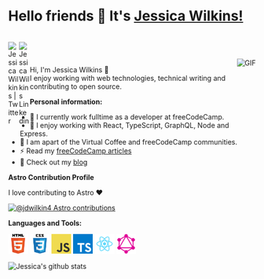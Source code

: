 
# Hello friends 👋 It's [Jessica Wilkins!](https://jessicawilkins.dev/)

<br/>


<a href="https://twitter.com/codergirl1991">
<img align="left" alt="Jessica Wilkins | Twitter" width="22px" src="https://cdn.jsdelivr.net/npm/simple-icons@v3/icons/twitter.svg" />
</a>
<a href="https://www.linkedin.com/in/jessica-wilkins-developer/">
<img align="left" alt="Jessica Wilkins Linkedin" width="22px" src="https://cdn.jsdelivr.net/npm/simple-icons@v3/icons/linkedin.svg" />
</a>

<br />

<br />

<img align="right" alt="GIF" src="https://pbs.twimg.com/profile_images/1629659312489394176/l5rQYz9s_400x400.jpg" />

Hi, I'm Jessica Wilkins 👋 <br />
I enjoy working with web technologies, technical writing and contributing to open source. 

**Personal information:**

- 🔭 I currently work fulltime as a developer at freeCodeCamp.
- 🌱 I enjoy working with React, TypeScript, GraphQL, Node and Express.
- 👯 I am apart of the Virtual Coffee and freeCodeCamp communities.
- ⚡  Read my [freeCodeCamp articles](https://www.freecodecamp.org/news/author/jessica-wilkins/)
- 📝 Check out my [blog](https://from-mozart-to-javascript.dev/)

**Astro Contribution Profile**

I love contributing to Astro ♥️<br/>

[![@jdwilkin4 Astro contributions](https://astro.badg.es/v2/contributor/jdwilkin4.svg)](https://astro.badg.es/contributor/jdwilkin4/)


**Languages and Tools:**

<code><img height="40" src="https://raw.githubusercontent.com/github/explore/80688e429a7d4ef2fca1e82350fe8e3517d3494d/topics/html/html.png"></code>
<code><img height="40" src="https://raw.githubusercontent.com/github/explore/80688e429a7d4ef2fca1e82350fe8e3517d3494d/topics/css/css.png"></code>
<code><img height="40" src="https://raw.githubusercontent.com/github/explore/80688e429a7d4ef2fca1e82350fe8e3517d3494d/topics/javascript/javascript.png"></code>
<code><img height="40" src="https://raw.githubusercontent.com/github/explore/80688e429a7d4ef2fca1e82350fe8e3517d3494d/topics/typescript/typescript.png"></code>
<code><img height="40" src="https://raw.githubusercontent.com/github/explore/80688e429a7d4ef2fca1e82350fe8e3517d3494d/topics/react/react.png"></code>
<code><img height="40" src="https://raw.githubusercontent.com/github/explore/80688e429a7d4ef2fca1e82350fe8e3517d3494d/topics/graphql/graphql.png"></code>

![Jessica's github stats](https://github-readme-stats.vercel.app/api?username=jdwilkin4&show_icons=true&hide_border=true)



